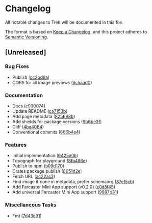 # Changelog

All notable changes to Trek will be documented in this file.

The format is based on [Keep a Changelog](https://keepachangelog.com/en/1.0.0/),
and this project adheres to [Semantic Versioning](https://semver.org/spec/v2.0.0.html).

## [Unreleased]

### Bug Fixes

- Publish ([cc2bd8a](https://github.com/officialunofficial/trek/commit/cc2bd8a8591de2b32beb6290acb373a30bc94664))
- CORS for all image previews ([dc5aad0](https://github.com/officialunofficial/trek/commit/dc5aad0e7e698d533f8c458b781945e9f41df0ae))

### Documentation

- Docs ([c900074](https://github.com/officialunofficial/trek/commit/c9000747494b3eda017c10a83dee7e2095602da0))
- Update README ([ca7153b](https://github.com/officialunofficial/trek/commit/ca7153ba3ab58488d3e5182e091d28dbdef4a866))
- Add page metadata ([825698b](https://github.com/officialunofficial/trek/commit/825698b4fe5c7f9668505108ab9f2c8b0e0a7ca6))
- Add shields for package versions ([9b6be3f](https://github.com/officialunofficial/trek/commit/9b6be3f69987aa472e3c6460b83eb37bdca236bb))
- Cliff ([4be4064](https://github.com/officialunofficial/trek/commit/4be4064c431f1b65eb974f8979256c71a93b1d9b))
- Conventional commits ([866b4e4](https://github.com/officialunofficial/trek/commit/866b4e4a1d5107cce586dc16f54137a40a966139))

### Features

- Initial implementation ([6425a0b](https://github.com/officialunofficial/trek/commit/6425a0b8e35b2c17c71c64b7957d6477c50dfc87))
- Topograph for playground ([8fb466e](https://github.com/officialunofficial/trek/commit/8fb466e8affb99b9c0dc4100ed2ebd2cf3e918b2))
- Publish to npm ([b09d170](https://github.com/officialunofficial/trek/commit/b09d170c21d0a6d008335c5ca0f652621aeee661))
- Crates package publish ([8051d2e](https://github.com/officialunofficial/trek/commit/8051d2ea3550cc6496eb232fde68d6cf8fb7d9ad))
- Fetch URL ([ac22ac3](https://github.com/officialunofficial/trek/commit/ac22ac3fbe83cba7dfd6dc2d9d6cb7e8cce9ba6f))
- Find image if none in metadata, prefer schemaorg ([87ef5cb](https://github.com/officialunofficial/trek/commit/87ef5cb6e5e25cec2ac1921dfc595cdd0605a316))
- Add Farcaster Mini App support (v0.2.0) ([c0d5f45](https://github.com/officialunofficial/trek/commit/c0d5f45faebe9408d92e605ae565f579026e5c62))
- Add universal Farcaster Mini App support ([9987b31](https://github.com/officialunofficial/trek/commit/9987b313f77544a8f374db9f9f42a2ecf0798c4d))

### Miscellaneous Tasks

- Fmt ([7d43c91](https://github.com/officialunofficial/trek/commit/7d43c91b464721e609b51f6a8b9a6335d23c081c))

<!-- generated by git-cliff -->

